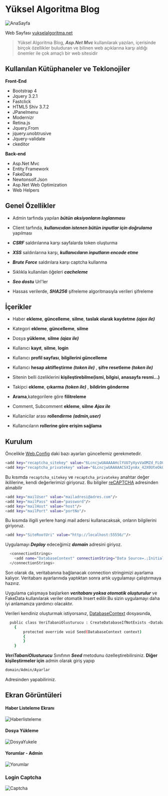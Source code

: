 # Yüksel Algoritma Blog

![AnaSayfa](http://yukselalgoritma.net/Areas/Blog/Uploads/Anasayfa.PNG)

Web Sayfası [yukselalgoritma.net](http://yukselalgoritma.net)

> Yüksel Algoritma Blog, ***Asp.Net Mvc*** kullanılarak yazılan, içerisinde birçok özellikler buluduran ve bilinen web açıklarına karşı aldığı önemler ile çok amaçlı bir web sitesidir

## Kullanılan Kütüphaneler ve Teklonojiler

**Front-End**
* Bootstrap 4
* Jquery 3.2.1
* Fastclick
* HTML5 Shiv 3.7.2
* JPanelmenu
* Modernizr
* Retina.js
* Jquery.From
* jquery.unobtrusive
* Jquery-validate
* ckeditor

**Back-end**
* Asp.Net Mvc
* Entity Framework
* FakeData
* Newtonsolf.Json
* Asp.Net Web Optimization
* Web Helpers

## Genel Özellikler

* Admin tarfında yapılan ***bütün aksiyonların loglanması***

* Client tarfında, ***kullanıcıdan istenen bütün inputlar için doğrulama*** yapılması

* ***CSRF*** saldırılarına karşı sayfalarda token oluşturma

* ***XSS*** saldırılarına karşı, ***kullanıcıların inputların encode etme***

* ***Brute Force*** saldırılara karşı captcha kullanma

* Sıklıkla kullanılan öğeleri ***cacheleme***

* ***Seo dostu*** Url'ler

* Hassas verilerde, ***SHA256*** şifreleme algoritmasıyla verileri şifreleme

## İçerikler

* Haber **ekleme**, **güncelleme**, **silme**, **taslak olarak kaydetme**  ***(ajax ile)***

* Kategori **ekleme**, **güncelleme**, **silme**

* Dosya **yükleme**, **silme** ***(ajax ile)***

* Kullanıcı **kayıt**, **silme**, **login**

* Kullanıcı **profil sayfası**, **bilgilerini güncelleme**

* Kullanıcı **hesap aktifleştirme** ***(token ile)*** , **şifre resetleme** ***(token ile)***

* Sitenin belli özeliklerini **kişileştirebilme(ismi, bilgisi, anasayfa resmi...)**

* Takipci **ekleme**, **çıkarma** ***(token ile)*** , **bildirim gönderme**

* **Arama**,kategorilere göre **filitreleme**

* Comment, Subcomment **ekleme**, **silme**  ***Ajax ile***

* Kullanicilar arası **rollendirme** ***(admin,user)***

* Kullanıcıların **rollerine göre erişim sağlama**

## Kurulum

Öncelikle [Web.Config](yA%20Blog/Web.config) daki bazı ayarları güncellemiz gerekmetedir.

```sh
<add key="recaptcha_sitekey" value="6LcncjwUAAAAAHclYUU7yXyvVaOMZd_FLOCcb0mJ" />
<add key="recaptcha_privatekey" value="6LcncjwUAAAAACSXIynAx_42X0UteOk0VeXkPBVY" />
```
Bu kısımda `recaptcha_sitekey` ve `recaptcha_privatekey` anahtar değer ikililerine, kendi değerlerimizi giriyoruz. Bu bilgiler [reCAPTCHA](https://www.google.com/recaptcha/intro/android.html) adresinden alınabilir

```sh
<add key="mailUser" value="mailadresi@adres.com"/>
<add key="mailPass" value="password"/>
<add key="mailHost" value="host"/>
<add key="mailPort" value="portNo"/>
```
Bu kısımda iligili yerlere hangi mail adersi kullanacaksak, onların bilgilerini giriyoruz.

```sh
<add key="SiteRootUri" value="http://localhost:55556/"/>
```

Uygulamayı ***Deploy*** edeceğimiz ***domain*** adresini giriyoz.

```sh
  <connectionStrings>
    <add name="DatabaseContext" connectionString="Data Source=.;Initial Catalog=deneme;Integrated Security=True" providerName="System.Data.SqlClient" />
  </connectionStrings>
```

Son olarak da, veritabanına bağlanacak connection stringimizi ayarlama kalıyor. Veritabanı ayarlarınıda yaptıktan sonra artık uygulamayı çalıştırmaya hazırız.

Uygulama çalışmaya başlarken ***veritabanı yoksa otomatik oluşturulur*** ve FakeData kullanılarak veriler otomatik Insert edilir.Bu sizin uygulamayı daha iyi anlamanıza yardımcı olacaktır.

Verileri kendiniz oluşturmak istiyorsanız, [DatabaseContext](yA%20Blog/Areas/Blog/Models/Managers/DatabaseContext.cs) dosyasında,

```sh
  public class VeriTabaniOlusturucu : CreateDatabaseIfNotExists <DatabaseContext>
    {
        protected override void Seed(DatabaseContext context)
        {
        }
    }
```
***VeriTabaniOlusturucu*** Sınıfının ***Seed*** metodunu özelleştirebilirsiniz. **Diğer kişileştirmeler için** admin olarak giriş yapıp
```sh
domain/Admin/Ayarlar
```
Adresinden yapabiliriniz.

## Ekran Görüntüleri

#### Haber Listeleme Ekranı

![Haberlisteleme](http://yukselalgoritma.net/Areas/Blog/Uploads/Admin.PNG)

#### Dosya Yükleme

![DosyaYukele](http://yukselalgoritma.net/Areas/Blog/Uploads/DosyaYukleme.PNG)

#### Yorumlar - Admin

![Yorumlar](http://yukselalgoritma.net/Areas/Blog/Uploads/yorumlar.PNG)

### Login Captcha

![Captcha](http://yukselalgoritma.net/Areas/Blog/Uploads/gunvelik.PNG)
